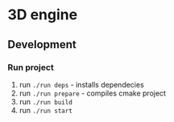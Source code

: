 # 3D engine

## Development

### Run project
1. run ```./run deps``` - installs dependecies
2. run ```./run prepare``` - compiles cmake project
3. run ```./run build```
4. run ```./run start```
